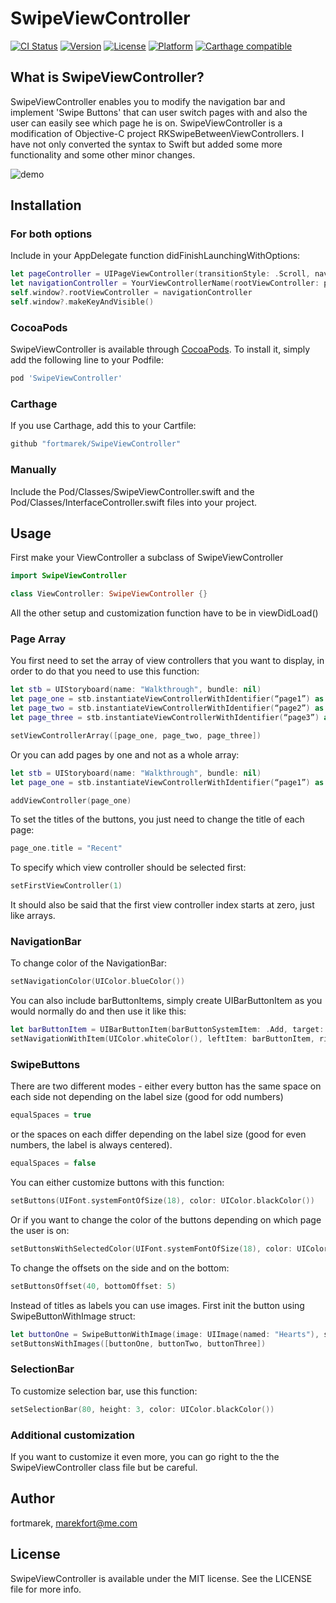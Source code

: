 # SwipeViewController

[![CI Status](http://img.shields.io/travis/fortmarek/SwipeViewController.svg?style=flat)](https://travis-ci.org/fortmarek/SwipeViewController)
[![Version](https://img.shields.io/cocoapods/v/SwipeViewController.svg?style=flat)](http://cocoapods.org/pods/SwipeViewController)
[![License](https://img.shields.io/cocoapods/l/SwipeViewController.svg?style=flat)](http://cocoapods.org/pods/SwipeViewController)
[![Platform](https://img.shields.io/cocoapods/p/SwipeViewController.svg?style=flat)](http://cocoapods.org/pods/SwipeViewController)
[![Carthage compatible](https://img.shields.io/badge/Carthage-compatible-4BC51D.svg?style=flat)](https://github.com/Carthage/Carthage)

## What is SwipeViewController?

SwipeViewController enables you to modify the navigation bar and implement 'Swipe Buttons' that can user switch pages with and also the user can easily see which page he is on.
SwipeViewController is a modification of Objective-C project RKSwipeBetweenViewControllers. I have not only converted the syntax to Swift but added some more functionality and some other minor changes.

![demo](http://imgur.com/SDIkf4b.gif)

## Installation
### For both options

Include in your AppDelegate function didFinishLaunchingWithOptions:
```swift 
let pageController = UIPageViewController(transitionStyle: .Scroll, navigationOrientation: .Horizontal, options: nil)
let navigationController = YourViewControllerName(rootViewController: pageController)
self.window?.rootViewController = navigationController
self.window?.makeKeyAndVisible()
```

### CocoaPods

SwipeViewController is available through [CocoaPods](http://cocoapods.org). To install
it, simply add the following line to your Podfile:

```ruby
pod 'SwipeViewController'
```

### Carthage

If you use Carthage, add this to your Cartfile:

```ruby
github "fortmarek/SwipeViewController"
```

### Manually

Include the Pod/Classes/SwipeViewController.swift and the Pod/Classes/InterfaceController.swift files into your project.

## Usage

First make your ViewController a subclass of SwipeViewController 

```swift 
import SwipeViewController

class ViewController: SwipeViewController {}
```

All the other setup and customization function have to be in viewDidLoad()

### Page Array
You first need to set the array of view controllers that you want to display, in order to do that you need to use this function:
```swift 
let stb = UIStoryboard(name: "Walkthrough", bundle: nil)
let page_one = stb.instantiateViewControllerWithIdentifier(“page1”) as UIViewController
let page_two = stb.instantiateViewControllerWithIdentifier(“page2”) as UIViewController
let page_three = stb.instantiateViewControllerWithIdentifier(“page3”) as UIViewController

setViewControllerArray([page_one, page_two, page_three])
```
Or you can add pages by one and not as a whole array: 

```swift 
let stb = UIStoryboard(name: "Walkthrough", bundle: nil)
let page_one = stb.instantiateViewControllerWithIdentifier(“page1”) as UIViewController

addViewController(page_one)
```

To set the titles of the buttons, you just need to change the title of each page:
```swift 
page_one.title = "Recent"
```
To specify which view controller should be selected first:
```swift 
setFirstViewController(1)
```
It should also be said that the first view controller index starts at zero, just like arrays.

### NavigationBar

To change color of the NavigationBar:

```swift 
setNavigationColor(UIColor.blueColor())
```

You can also include barButtonItems, simply create UIBarButtonItem as you would normally do and then use it like this:

```swift 
let barButtonItem = UIBarButtonItem(barButtonSystemItem: .Add, target: self, action: nil)
setNavigationWithItem(UIColor.whiteColor(), leftItem: barButtonItem, rightItem: nil)
```

### SwipeButtons

There are two different modes - either every button has the same space on each side not depending on the label size (good for odd numbers)
```swift 
equalSpaces = true
```

or the spaces on each differ depending on the label size (good for even numbers, the label is always centered). 
```swift 
equalSpaces = false
```

You can either customize buttons with this function:
```swift 
setButtons(UIFont.systemFontOfSize(18), color: UIColor.blackColor())
```
Or if you want to change the color of the buttons depending on which page the user is on:

```swift 
setButtonsWithSelectedColor(UIFont.systemFontOfSize(18), color: UIColor.blackColor(), selectedColor: UIColor.whiteColor())
```

To change the offsets on the side and on the bottom:

```swift 
setButtonsOffset(40, bottomOffset: 5)
```

Instead of titles as labels you can use images. First init the button using SwipeButtonWithImage struct:

```swift
let buttonOne = SwipeButtonWithImage(image: UIImage(named: "Hearts"), selectedImage: UIImage(named: "YellowHearts"), size: CGSize(width: 40, height: 40))
setButtonsWithImages([buttonOne, buttonTwo, buttonThree])
```

### SelectionBar

To customize selection bar, use this function:

```swift 
setSelectionBar(80, height: 3, color: UIColor.blackColor())
```

### Additional customization

If you want to customize it even more, you can go right to the the SwipeViewController class file but be careful.


## Author

fortmarek, marekfort@me.com

## License

SwipeViewController is available under the MIT license. See the LICENSE file for more info.
